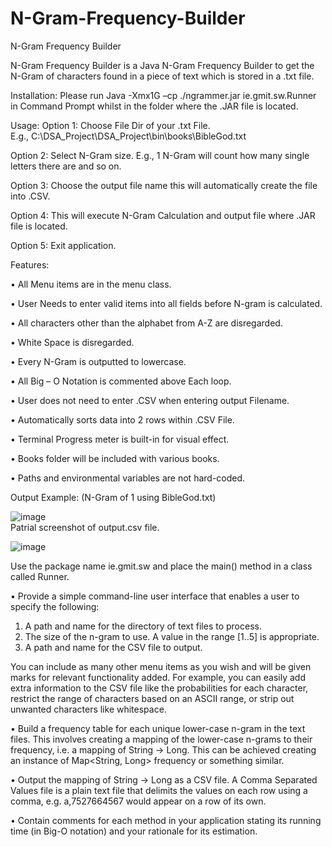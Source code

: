 # N-Gram-Frequency-Builder


N-Gram Frequency Builder

N-Gram Frequency Builder is a Java N-Gram Frequency Builder to get the N-Gram of characters found in a piece of text which is stored in a .txt file.

Installation:
Please run Java -Xmx1G –cp ./ngrammer.jar ie.gmit.sw.Runner in Command Prompt whilst in the folder where the .JAR file is located.

Usage:
Option 1: Choose File Dir of your .txt File.  
E.g., C:\DSA_Project\DSA_Project\bin\books\BibleGod.txt

Option 2: Select N-Gram size.
E.g., 1 N-Gram will count how many single letters there are and so on.

Option 3: Choose the output file name this will automatically create the file into .CSV.

Option 4: This will execute N-Gram Calculation and output file where .JAR file is located.

Option 5: Exit application.

Features:

•	All Menu items are in the menu class.

•	User Needs to enter valid items into all fields before N-gram is calculated.

•	All characters other than the alphabet from A-Z are disregarded.

•	White Space is disregarded.

•	Every N-Gram is outputted to lowercase.

•	All Big – O Notation is commented above Each loop.

•	User does not need to enter .CSV when entering output Filename.

•	Automatically sorts data into 2 rows within .CSV File.

•	Terminal Progress meter is built-in for visual effect.

•	Books folder will be included with various books.

•	Paths and environmental variables are not hard-coded.

Output Example: (N-Gram of 1 using BibleGod.txt)

![image](https://user-images.githubusercontent.com/80963667/162597511-0a602584-7329-4c26-8d34-43fee6e65625.png)   
Patrial screenshot of output.csv file.





![image](https://user-images.githubusercontent.com/80963667/160161330-90ebcde7-3be7-4f43-8a99-e89eb96deb5f.png)




Use the package name ie.gmit.sw and place the main() method in a class called
Runner. 

• Provide a simple command-line user interface that enables a user to specify the
following:

1. A path and name for the directory of text files to process.
2. The size of the n-gram to use. A value in the range [1..5] is appropriate.
3. A path and name for the CSV file to output.

You can include as many other menu items as you wish and will be given marks for
relevant functionality added. For example, you can easily add extra information to the
CSV file like the probabilities for each character, restrict the range of characters
based on an ASCII range, or strip out unwanted characters like whitespace.

• Build a frequency table for each unique lower-case n-gram in the text files. This
involves creating a mapping of the lower-case n-grams to their frequency, i.e. a
mapping of String → Long. This can be achieved creating an instance of Map<String,
Long> frequency or something similar.

• Output the mapping of String → Long as a CSV file. A Comma Separated Values file
is a plain text file that delimits the values on each row using a comma, e.g.
a,7527664567 would appear on a row of its own.

• Contain comments for each method in your application stating its running time (in
Big-O notation) and your rationale for its estimation.
